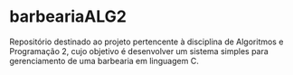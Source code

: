 # barbeariaALG2
Repositório destinado ao projeto pertencente à disciplina de Algoritmos e Programação 2, cujo objetivo é desenvolver um sistema simples para gerenciamento de uma barbearia em linguagem C.
